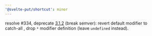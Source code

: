 ```yaml
---
'@svelte-put/shortcut': minor
---
```


resolve #334, deprecate [3.1.2](https://github.com/vnphanquang/svelte-put/releases/tag/%40svelte-put/shortcut%403.1.2) (break semver): revert default modifier to catch-all , drop `*` modifier definition (leave `undefined` instead).

